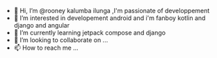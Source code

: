 - 👋 Hi, I’m @rooney kalumba ilunga ,I'm passionate of developpement 
- 👀 I’m interested in developement android and i'm fanboy kotlin and django and angular
- 🌱 I’m currently learning jetpack compose and django
- 💞️ I’m looking to collaborate on ...
- 📫 How to reach me ...

<!---
rooneyi/rooneyi is a ✨ special ✨ repository because its `README.md` (this file) appears on your GitHub profile.
You can click the Preview link to take a look at your changes.
--->
